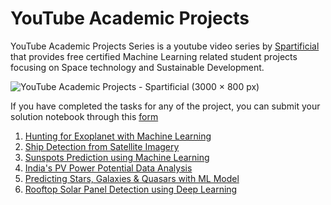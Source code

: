 # YouTube Academic Projects


YouTube Academic Projects Series is a youtube video series by [Spartificial](https://spartificial.com/) that provides free certified Machine Learning related student projects focusing on Space technology and Sustainable Development.


![YouTube Academic Projects - Spartificial (3000 × 800 px)](https://user-images.githubusercontent.com/50978045/188312778-3a699a9c-b4d1-4c4c-ab28-1305bcbf18c2.png)

If you have completed the tasks for any of the project, you can submit your solution notebook through this [form](https://docs.google.com/forms/d/e/1FAIpQLSd0TiEf7SsHMS7dvnkUzUZBiXKq-0Ctv8ejjNjbubR4LHfGtg/viewform)


1. [Hunting for Exoplanet with Machine Learning](https://github.com/Spartificial/yt-acad-projs/blob/main/heml0922-spartificial.ipynb)
2. [Ship Detection from Satellite Imagery](https://github.com/Spartificial/yt-acad-projs/blob/main/sdsi0922.ipynb)
3. [Sunspots Prediction using Machine Learning](https://github.com/Spartificial/yt-acad-projs/blob/main/spml0922.ipynb)
4. [India's PV Power Potential Data Analysis](https://github.com/Spartificial/yt-acad-projs/blob/main/pvpda1122.ipynb)
5. [Predicting Stars, Galaxies & Quasars with ML Model]()
6. [Rooftop Solar Panel Detection using Deep Learning](https://github.com/Spartificial/yt-acad-projs/blob/main/rspd-1222.ipynb) 
